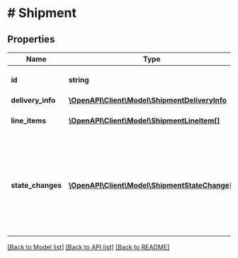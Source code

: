 # # Shipment

## Properties

Name | Type | Description | Notes
------------ | ------------- | ------------- | -------------
**id** | **string** | A UUID for the shipment. |
**delivery_info** | [**\OpenAPI\Client\Model\ShipmentDeliveryInfo**](ShipmentDeliveryInfo.md) |  |
**line_items** | [**\OpenAPI\Client\Model\ShipmentLineItem[]**](ShipmentLineItem.md) | A list of the shipment line items. |
**state_changes** | [**\OpenAPI\Client\Model\ShipmentStateChange[]**](ShipmentStateChange.md) | The state changes for the shipment. The final state change represents the current state of the shipment. |

[[Back to Model list]](../../README.md#models) [[Back to API list]](../../README.md#endpoints) [[Back to README]](../../README.md)
